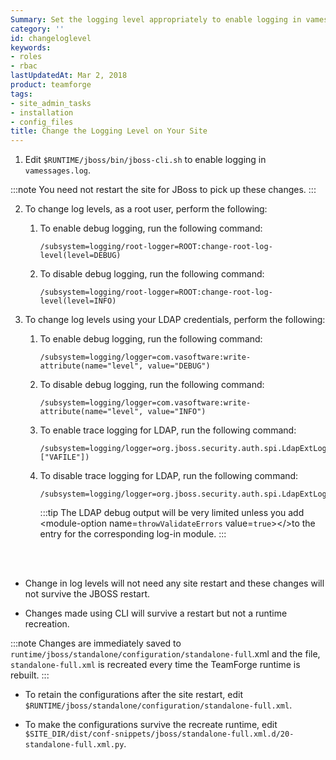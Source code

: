 ```yaml
---
Summary: Set the logging level appropriately to enable logging in vamessages.log.
category: ''
id: changeloglevel
keywords:
- roles
- rbac
lastUpdatedAt: Mar 2, 2018
product: teamforge
tags:
- site_admin_tasks
- installation
- config_files
title: Change the Logging Level on Your Site
---
```




1. Edit `$RUNTIME/jboss/bin/jboss-cli.sh` to enable logging in `vamessages.log`.

:::note
You need not restart the site for JBoss to pick up these changes.
:::


2. To change log levels, as a root user, perform the following:

   1. To enable debug logging, run the following command: 

      ```shell
      /subsystem=logging/root-logger=ROOT:change-root-log-level(level=DEBUG)
      ````

   2. To disable debug logging, run the following command: 

      ```shell
      /subsystem=logging/root-logger=ROOT:change-root-log-level(level=INFO)
      ````
3. To change log levels using your LDAP credentials, perform the following:

   1. To enable debug logging, run the following command: 

      ```shell
      /subsystem=logging/logger=com.vasoftware:write-attribute(name="level", value="DEBUG")
      ````

   2. To disable debug logging, run the following command: 

      ```shell
      /subsystem=logging/logger=com.vasoftware:write-attribute(name="level", value="INFO")
      ````

   3. To enable trace logging for LDAP, run the following command: 

      ```shell
      /subsystem=logging/logger=org.jboss.security.auth.spi.LdapExtLoginModule:add(level=TRACE,handlers=["VAFILE"])
      ````

   4. To disable trace logging for LDAP, run the following command: 

      ```shell
      /subsystem=logging/logger=org.jboss.security.auth.spi.LdapExtLoginModule:remove()
      ````

      :::tip
      The LDAP debug output will be very limited unless you add \<module-option name=`throwValidateErrors` value=`true`\>\<\/\>to the entry for the corresponding log-in module.
      :::


<br></br>

* Change in log levels will not need any site restart and these changes will not survive the JBOSS restart.

* Changes made using CLI will survive a restart but not a runtime recreation.

:::note
Changes are immediately saved to `runtime/jboss/standalone/configuration/standalone-full`.xml and the file, `standalone-full.xml` is recreated every time the TeamForge runtime is rebuilt.
:::


 * To retain the configurations after the site restart, edit `$RUNTIME/jboss/standalone/configuration/standalone-full.xml`.

 * To make the configurations survive the recreate runtime, edit `$SITE_DIR/dist/conf-snippets/jboss/standalone-full.xml.d/20-standalone-full.xml.py`.